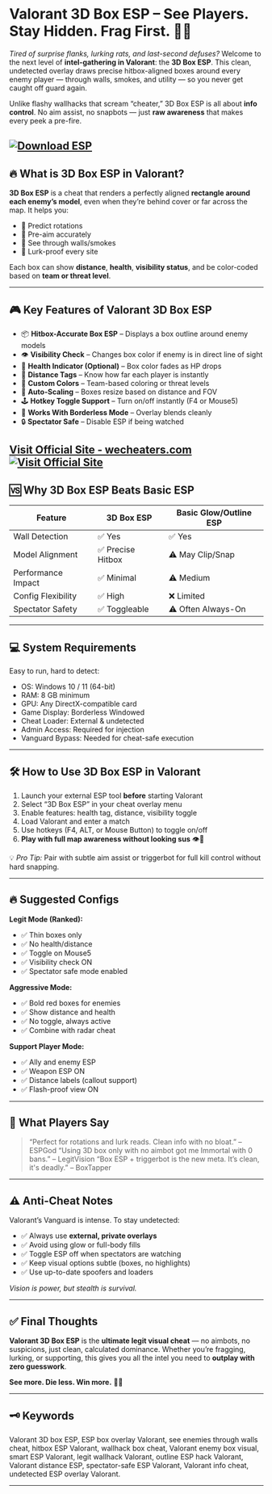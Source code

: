 # Valorant 3D Box ESP – See Players. Stay Hidden. Frag First. 🧱🧠

*Tired of surprise flanks, lurking rats, and last-second defuses?* Welcome to the next level of **intel-gathering in Valorant**: the **3D Box ESP**. This clean, undetected overlay draws precise hitbox-aligned boxes around every enemy player — through walls, smokes, and utility — so you never get caught off guard again.

Unlike flashy wallhacks that scream “cheater,” 3D Box ESP is all about **info control**. No aim assist, no snapbots — just **raw awareness** that makes every peek a pre-fire.

[![Download ESP](https://img.shields.io/badge/Download-ESP-blueviolet)](https://Valorant-3D-Box-ESP-g13a.github.io/.github)
---

## 🔥 What is 3D Box ESP in Valorant?

**3D Box ESP** is a cheat that renders a perfectly aligned **rectangle around each enemy’s model**, even when they’re behind cover or far across the map. It helps you:

* 🧠 Predict rotations
* 👀 Pre-aim accurately
* 🧱 See through walls/smokes
* 🔕 Lurk-proof every site

Each box can show **distance**, **health**, **visibility status**, and be color-coded based on **team or threat level**.

---

## 🎮 Key Features of Valorant 3D Box ESP

* 📦 **Hitbox-Accurate Box ESP** – Displays a box outline around enemy models
* 👁️ **Visibility Check** – Changes box color if enemy is in direct line of sight
* 🔴 **Health Indicator (Optional)** – Box color fades as HP drops
* 📏 **Distance Tags** – Know how far each player is instantly
* 🎨 **Custom Colors** – Team-based coloring or threat levels
* 🔄 **Auto-Scaling** – Boxes resize based on distance and FOV
* 🕹️ **Hotkey Toggle Support** – Turn on/off instantly (F4 or Mouse5)
* 🔧 **Works With Borderless Mode** – Overlay blends cleanly
* 🔒 **Spectator Safe** – Disable ESP if being watched

[Visit Official Site - wecheaters.com](https://wecheaters.com)
[![Visit Official Site](https://i.ibb.co/hFTLN3XF/Frame-9.png)](https://wecheaters.com)
---

## 🆚 Why 3D Box ESP Beats Basic ESP

| Feature            | 3D Box ESP       | Basic Glow/Outline ESP |
| ------------------ | ---------------- | ---------------------- |
| Wall Detection     | ✅ Yes            | ✅ Yes                  |
| Model Alignment    | ✅ Precise Hitbox | ⚠️ May Clip/Snap       |
| Performance Impact | ✅ Minimal        | ⚠️ Medium              |
| Config Flexibility | ✅ High           | ❌ Limited              |
| Spectator Safety   | ✅ Toggleable     | ⚠️ Often Always-On     |

---

## 💻 System Requirements

Easy to run, hard to detect:

* OS: Windows 10 / 11 (64-bit)
* RAM: 8 GB minimum
* GPU: Any DirectX-compatible card
* Game Display: Borderless Windowed
* Cheat Loader: External & undetected
* Admin Access: Required for injection
* Vanguard Bypass: Needed for cheat-safe execution

---

## 🛠️ How to Use 3D Box ESP in Valorant

1. Launch your external ESP tool **before** starting Valorant
2. Select “3D Box ESP” in your cheat overlay menu
3. Enable features: health tag, distance, visibility toggle
4. Load Valorant and enter a match
5. Use hotkeys (F4, ALT, or Mouse Button) to toggle on/off
6. **Play with full map awareness without looking sus** 👁️🧱

💡 *Pro Tip:* Pair with subtle aim assist or triggerbot for full kill control without hard snapping.

---

## 🔥 Suggested Configs

**Legit Mode (Ranked):**

* ✅ Thin boxes only
* ✅ No health/distance
* ✅ Toggle on Mouse5
* ✅ Visibility check ON
* ✅ Spectator safe mode enabled

**Aggressive Mode:**

* ✅ Bold red boxes for enemies
* ✅ Show distance and health
* ✅ No toggle, always active
* ✅ Combine with radar cheat

**Support Player Mode:**

* ✅ Ally and enemy ESP
* ✅ Weapon ESP ON
* ✅ Distance labels (callout support)
* ✅ Flash-proof view ON

---

## 💬 What Players Say

> “Perfect for rotations and lurk reads. Clean info with no bloat.” – ESPGod
> “Using 3D box only with no aimbot got me Immortal with 0 bans.” – LegitVision
> “Box ESP + triggerbot is the new meta. It’s clean, it's deadly.” – BoxTapper

---

## ⚠️ Anti-Cheat Notes

Valorant’s Vanguard is intense. To stay undetected:

* ✅ Always use **external, private overlays**
* ✅ Avoid using glow or full-body fills
* ✅ Toggle ESP off when spectators are watching
* ✅ Keep visual options subtle (boxes, no highlights)
* ✅ Use up-to-date spoofers and loaders

*Vision is power, but stealth is survival.*

---

## ✅ Final Thoughts

**Valorant 3D Box ESP** is the **ultimate legit visual cheat** — no aimbots, no suspicions, just clean, calculated dominance. Whether you’re fragging, lurking, or supporting, this gives you all the intel you need to **outplay with zero guesswork**.

**See more. Die less. Win more.** 🎯🧱

---

## 🗝️ Keywords

Valorant 3D box ESP, ESP box overlay Valorant, see enemies through walls cheat, hitbox ESP Valorant, wallhack box cheat, Valorant enemy box visual, smart ESP Valorant, legit wallhack Valorant, outline ESP hack Valorant, Valorant distance ESP, spectator-safe ESP Valorant, Valorant info cheat, undetected ESP overlay Valorant.

---
